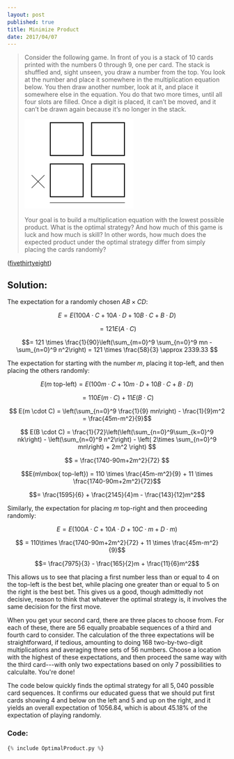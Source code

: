 ```yaml
---
layout: post
published: true
title: Minimize Product
date: 2017/04/07
---
```


>Consider the following game. In front of you is a stack of 10 cards printed with the numbers 0 through 9, one per card. The stack is shuffled and, sight unseen, you draw a number from the top. You look at the number and place it somewhere in the multiplication equation below. You then draw another number, look at it, and place it somewhere else in the equation. You do that two more times, until all four slots are filled. Once a digit is placed, it can’t be moved, and it can’t be drawn again because it’s no longer in the stack.
>
> ![Equation](/img/equation.png)
>
>Your goal is to build a multiplication equation with the lowest possible product. What is the optimal strategy? And how much of this game is luck and how much is skill? In other words, how much does the expected product under the optimal strategy differ from simply placing the cards randomly?

<!--more-->

([fivethirtyeight](https://fivethirtyeight.com/features/can-you-outsmart-our-elementary-school-math-problems/))

## Solution:

The expectation for a randomly chosen $AB \times CD$:

$$E = E(100A\cdot C + 10A \cdot D + 10 B \cdot C + B \cdot D)$$

$$= 121 E(A\cdot C)$$

$$= 121 \times \frac{1}{90}\left(\sum_{m=0}^9 \sum_{n=0}^9 mn - \sum_{n=0}^9 n^2\right) = 121 \times \frac{58}{3} \approx 2339.33 $$

The expectation for starting with the number $m$, placing it top-left, and then placing the others randomly:

$$E(m\mbox{ top-left}) = E(100m \cdot C + 10m \cdot D + 10B \cdot C + B  \cdot D)$$

$$ = 110 E(m \cdot C) + 11E(B \cdot C)$$

$$ E(m \cdot C) = \left(\sum_{n=0}^9 \frac{1}{9} mn\right) - \frac{1}{9}m^2 
= \frac{45m-m^2}{9}$$

$$ E(B \cdot C) = \frac{1}{72}\left(\left(\sum_{n=0}^9\sum_{k=0}^9 nk\right) - \left(\sum_{n=0}^9 n^2\right) - \left( 2\times \sum_{n=0}^9 mn\right) + 2m^2 \right) $$

$$ = \frac{1740-90m+2m^2}{72} $$

$$E(m\mbox{ top-left}) = 110 \times \frac{45m-m^2}{9} + 11 \times \frac{1740-90m+2m^2}{72}$$

$$= \frac{1595}{6} + \frac{2145}{4}m - \frac{143}{12}m^2$$

Similarly, the expectation for placing $m$ top-right and then proceeding randomly:

$$E = E(100A \cdot C + 10A \cdot D + 10C \cdot m + D \cdot m)$$

$$ = 110\times \frac{1740-90m+2m^2}{72} + 11 \times \frac{45m-m^2}{9}$$

$$= \frac{7975}{3} - \frac{165}{2}m + \frac{11}{6}m^2$$

This allows us to see that placing a first number less than or equal to $4$ on the top-left is the best bet, while placing one greater than or equal to $5$ on the right is the best bet.  This gives us a good, though admittedly not decisive, reason to think that whatever the optimal strategy is, it involves the same decision for the first move.

When you get your second card, there are three places to choose from. For each of these, there are $56$ equally proabable sequences of a third and fourth card to consider. The calculation of the three expectations will be straightforward, if tedious, amounting to doing $168$ two-by-two-digit multiplications and averaging three sets of $56$ numbers. Choose a location with the highest of these expectations, and then proceed the same way with the third card---with only two expectations based on only $7$ possibilities to calculalte. You're done!

The code below quickly finds the optimal strategy for all $5,040$ possible card sequences. It confirms our educated guess that we should put first cards showing $4$ and below on the left and $5$ and up on the right, and it yields an overall expectation of $1056.84$, which is about $45.18\%$ of the expectation of playing randomly.

### Code:

```python
{% include OptimalProduct.py %}
```

<br>
